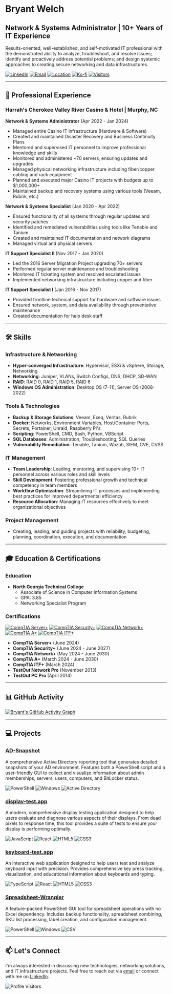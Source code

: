 # Bryant Welch

## Network & Systems Administrator | 10+ Years of IT Experience

Results-oriented, well-established, and self-motivated IT professional with the demonstrated ability to analyze, troubleshoot, and resolve issues; identify and proactively address potential problems; and design systemic approaches to creating secure networking and data infrastructures.

[![LinkedIn](https://img.shields.io/badge/LinkedIn-Bryant_Welch-0077B5?style=for-the-badge&logo=linkedin&logoColor=white)](https://www.linkedin.com/in/bryant-welch)
[![Email](https://img.shields.io/badge/Email-resume.bryantwelch@protonmail.com-D14836?style=for-the-badge&logo=gmail&logoColor=white)](mailto:resume.bryantwelch@protonmail.com)
[![Location](https://img.shields.io/badge/Location-Blue_Ridge,_Georgia-4A90E2?style=for-the-badge&logo=google-maps&logoColor=white)](https://www.google.com/maps/place/Blue+Ridge,+GA)
[![Ko-fi](https://img.shields.io/badge/Ko--fi-Support%20Me-FF5E5B?style=for-the-badge&logo=ko-fi&logoColor=white)](https://ko-fi.com/bryantwelch)
[![Visitors](https://img.shields.io/badge/Visitors-Welcome-brightgreen?style=for-the-badge&logo=github&logoColor=white)](https://github.com/BryantWelch/BryantWelch)

---

## 💼 Professional Experience

### Harrah's Cherokee Valley River Casino & Hotel | Murphy, NC

**Network & Systems Administrator** (Apr 2022 - Jan 2024)
- Managed entire Casino IT infrastructure (Hardware & Software)
- Created and maintained Disaster Recovery and Business Continuity Plans
- Mentored and supervised IT personnel to improve professional knowledge and skills
- Monitored and administered ~70 servers, ensuring updates and upgrades
- Managed physical networking infrastructure including fiber/copper cabling and rack equipment
- Planned and executed major Casino IT projects with budgets up to $1,000,000+
- Maintained backup and recovery systems using various tools (Veeam, Rubrik, etc.)

**Network & Systems Specialist** (Jan 2020 - Apr 2022)
- Ensured functionality of all systems through regular updates and security patches
- Identified and remediated vulnerabilities using tools like Tenable and Tanium
- Created and maintained IT documentation and network diagrams
- Managed virtual and physical servers

**IT Support Specialist II** (Nov 2017 - Jan 2020)
- Led the 2016 Server Migration Project upgrading 70+ servers
- Performed regular server maintenance and troubleshooting
- Monitored IT ticketing system and resolved escalated issues
- Implemented networking infrastructure including copper and fiber

**IT Support Specialist I** (Jan 2016 - Nov 2017)
- Provided frontline technical support for hardware and software issues
- Ensured network, system, and data availability through preventative maintenance
- Created documentation for help desk staff

---

## 🛠️ Skills

### Infrastructure & Networking
- **Hyper-converged Infrastructure**: Hypervisor, ESXi & vSphere, Storage, Networking
- **Networking**: Juniper, VLANs, Switch Configs, DNS, DHCP, SD-WAN
- **RAID**: RAID 0, RAID 1, RAID 5, RAID 6
- **Windows OS Administration**: Desktop OS (7-11), Server OS (2008-2022)

### Tools & Technologies
- **Backup & Storage Solutions**: Veeam, Exeq, Veritas, Rubrik
- **Docker**: Networks, Environment Variables, Host/Container Ports, Secrets, Portainer, Unraid, Raspberry Pi's
- **Scripting**: PowerShell, CMD, Bash, Python, VBScript
- **SQL Databases**: Administration, Troubleshooting, SQL Queries
- **Vulnerability Remediation**: Tenable, Tanium, Wazuh, SIEM, CVE, CVSS

### IT Management
- **Team Leadership**: Leading, mentoring, and supervising 10+ IT personnel across various roles and skill levels
- **Skill Development**: Fostering professional growth and technical competency in team members
- **Workflow Optimization**: Streamlining IT processes and implementing best practices for improved departmental efficiency
- **Resource Allocation**: Managing IT resources effectively to meet organizational objectives

### Project Management
- Creating, leading, and guiding projects with reliability, budgeting, planning, coordination, execution, and documentation

---

## 🎓 Education & Certifications

### Education
- **North Georgia Technical College**
  - Associate of Science in Computer Information Systems
  - GPA: 3.85
  - Networking Specialist Program

### Certifications

[![CompTIA Server+](https://img.shields.io/badge/CompTIA-Server%2B-6C4598?style=for-the-badge&logo=comptia&logoColor=white)](https://www.comptia.org/certifications/server)
[![CompTIA Security+](https://img.shields.io/badge/CompTIA-Security%2B-FF0000?style=for-the-badge&logo=comptia&logoColor=white)](https://www.comptia.org/certifications/security)
[![CompTIA Network+](https://img.shields.io/badge/CompTIA-Network%2B-007ACC?style=for-the-badge&logo=comptia&logoColor=white)](https://www.comptia.org/certifications/network)
[![CompTIA A+](https://img.shields.io/badge/CompTIA-A%2B-4CAF50?style=for-the-badge&logo=comptia&logoColor=white)](https://www.comptia.org/certifications/a)
[![CompTIA ITF+](https://img.shields.io/badge/CompTIA-ITF%2B-FFA500?style=for-the-badge&logo=comptia&logoColor=white)](https://www.comptia.org/certifications/it-fundamentals)

- **CompTIA Server+** (June 2024)
- **CompTIA Security+** (June 2024 - June 2027)
- **CompTIA Network+** (May 2024 - June 2030)
- **CompTIA A+** (March 2024 - June 2030)
- **CompTIA ITF+** (March 2024)
- **TestOut Network Pro** (November 2013)
- **TestOut PC Pro** (April 2014)

---

## 📊 GitHub Activity

[![Bryant's GitHub Activity Graph](https://github-readme-activity-graph.vercel.app/graph?username=BryantWelch&theme=github)](https://github.com/BryantWelch/github-readme-activity-graph)

---

## 💻 Projects

### [AD-Snapshot](https://github.com/BryantWelch/AD-Snapshot)
A comprehensive Active Directory reporting tool that generates detailed snapshots of your AD environment. Features both a PowerShell script and a user-friendly GUI to collect and visualize information about admin memberships, servers, users, computers, and BitLocker status.

![PowerShell](https://img.shields.io/badge/PowerShell-%235391FE.svg?style=for-the-badge&logo=powershell&logoColor=white)
![Windows](https://img.shields.io/badge/Windows-0078D6?style=for-the-badge&logo=windows&logoColor=white)
![Active Directory](https://img.shields.io/badge/Active_Directory-0078D4?style=for-the-badge&logo=microsoft&logoColor=white)

### [display-test.app](https://github.com/BryantWelch/display-test.app)
A modern, comprehensive display testing application designed to help users evaluate and diagnose various aspects of their displays. From dead pixels to response time, this tool provides a suite of tests to ensure your display is performing optimally.

![JavaScript](https://img.shields.io/badge/javascript-%23323330.svg?style=for-the-badge&logo=javascript&logoColor=%23F7DF1E)
![React](https://img.shields.io/badge/react-%2320232a.svg?style=for-the-badge&logo=react&logoColor=%2361DAFB)
![HTML5](https://img.shields.io/badge/html5-%23E34F26.svg?style=for-the-badge&logo=html5&logoColor=white)
![CSS3](https://img.shields.io/badge/css3-%231572B6.svg?style=for-the-badge&logo=css3&logoColor=white)

### [keyboard-test.app](https://github.com/BryantWelch/keyboard-test.app)
An interactive web application designed to help users test and analyze keyboard input with precision. Provides comprehensive key press tracking, visualization, and educational information about keyboards and typing.

![TypeScript](https://img.shields.io/badge/typescript-%23007ACC.svg?style=for-the-badge&logo=typescript&logoColor=white)
![React](https://img.shields.io/badge/react-%2320232a.svg?style=for-the-badge&logo=react&logoColor=%2361DAFB)
![HTML5](https://img.shields.io/badge/html5-%23E34F26.svg?style=for-the-badge&logo=html5&logoColor=white)
![CSS3](https://img.shields.io/badge/css3-%231572B6.svg?style=for-the-badge&logo=css3&logoColor=white)

### [Spreadsheet-Wrangler](https://github.com/BryantWelch/Spreadsheet-Wrangler)
A feature-packed PowerShell GUI tool for spreadsheet operations with no Excel dependency. Includes backup functionality, spreadsheet combining, SKU list processing, label creation, and configuration management.

![PowerShell](https://img.shields.io/badge/PowerShell-%235391FE.svg?style=for-the-badge&logo=powershell&logoColor=white)
![Windows](https://img.shields.io/badge/Windows-0078D6?style=for-the-badge&logo=windows&logoColor=white)
![CSV](https://img.shields.io/badge/CSV-217346?style=for-the-badge&logo=microsoft-excel&logoColor=white)

---

## 📫 Let's Connect

I'm always interested in discussing new technologies, networking solutions, and IT infrastructure projects. Feel free to reach out via [email](mailto:resume.bryantwelch@protonmail.com) or connect with me on [LinkedIn](https://www.linkedin.com/in/bryant-welch).

![Profile Visitors](https://visitor-badge.laobi.icu/badge?page_id=BryantWelch.BryantWelch)
